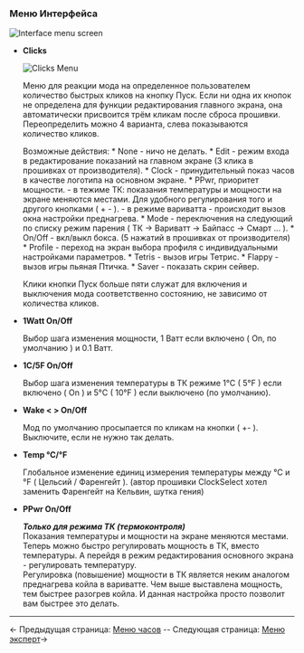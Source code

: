 ### Меню Интерфейса

![Interface menu screen](http://i345.photobucket.com/albums/p374/ClockSelect/eVic/interface_zpshqw8kg89.png)

  * __Clicks__
  
    ![Clicks Menu](http://i345.photobucket.com/albums/p374/ClockSelect/clicks_zpsoqy6ngvh.png)
        
    Меню для реакции мода на определенное пользователем количество быстрых кликов на кнопку Пуск.
    Если ни одна их кнопок не определена для функции редактирования главного экрана, она автоматически присвоится трём кликам после сброса прошивки.
    Переопределить можно 4 варианта, слева показываются количество кликов.

    Возможные действия:
        * None - ничо не делать.
        * Edit - режим входа в редактирование показаний на главном экране (3 клика в прошивках от производителя).
        * Clock - принудительный показ часов в качестве логотипа на основном экране.
        * PPwr, приоритет мощности.
         - в тежиме ТК: показания температуры и мощности на экране меняются местами. Для удобного регулирования того и другого кнопками ( + - ).
         - в режиме вариватта - происходит вызов окна настройки преднагрева.
        * Mode - переключения на следующий по списку режим парения ( ТК -> Вариватт -> Байпасс -> Смарт ... ).
        * On/Off - вкл/выкл бокса. (5 нажатий в прошивках от производителя)
        * Profile - переход на экран выбора профиля с индивидуальными настройками параметров.
        * Tetris - вызов игры Тетрис.
        * Flappy - вызов игры пьяная Птичка.
        * Saver - показать скрин сейвер.

     Клики кнопки Пуск больше пяти служат для включения и выключения мода соответственно состоянию, не зависимо от количества кликов.

 * __1Watt On/Off__

    Выбор шага изменения мощности, 1 Ватт если включено ( On, по умолчанию ) и 0.1 Ватт.

  * __1C/5F On/Off__
  
    Выбор шага изменения температуры в ТК режиме 1°C ( 5°F ) если включено ( On ) и 5°C ( 10°F ) если выключено (по умолчанию).

  * __Wake < > On/Off__

    Мод по умолчанию просыпается по кликам на кнопки ( +- ). Выключите, если не нужно так делать.

  * __Temp °C/°F__

    Глобальное изменение единиц измерения температуры между °C и °F ( Цельсий / Фаренгейт ). (автор прошивки ClockSelect хотел заменить Фаренгейт на Кельвин, шутка гения)

  * __PPwr On/Off__
  
    *__Только для режима ТК (термоконтроля)__*  
    Показания температуры и мощности на экране меняются местами. Теперь можно быстро регулировать мощность в ТК, вместо температуры. А перейдя в режим редактирования основного экрана - регулировать температуру.  
    Регулировка (повышение) мощности в ТК является неким аналогом преднагрева койла в вариватте. Чем выше выставлена мощность, тем быстрее разогрев койла.
    И данная настройка просто позволит вам быстрее это делать.

-----

← Предыдущая страница: [Меню часов](clock_ru.md) --  Следующая страница: [Меню эксперт](expert_ru.md)→
